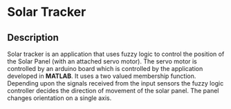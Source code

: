 # Solar Tracker

## Description
Solar tracker is an application that uses fuzzy logic to control the position of the Solar Panel (with an attached servo motor). 
The servo motor is controlled by an arduino board which is controlled by the application developed in **MATLAB**. It uses a two valued membership function. Depending upon the signals received from the input sensors the fuzzy logic controller decides the direction of movement of the solar panel. The panel changes orientation on a single axis.

